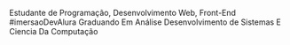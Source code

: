 Estudante de Programação, Desenvolvimento Web, Front-End #imersaoDevAlura
Graduando Em Análise Desenvolvimento de Sistemas E  Ciencia Da  Computação

